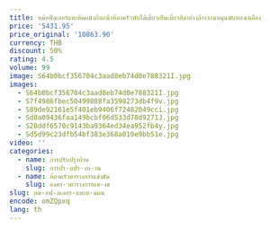 ```yaml
---
title: หม้อฟิลเลอร์แตะติดผนังก๊อกน้ําห้องครัวพับได้เดี่ยวเย็นเดี่ยวสีดําอ่างล้างจานหมุนพับทองเหลือง
price: '5431.95'
price_original: '10863.90'
currency: THB
discount: 50%
rating: 4.5
volume: 99
image: S64b0bcf356704c3aad8eb74d0e788321I.jpg
images:
  - S64b0bcf356704c3aad8eb74d0e788321I.jpg
  - S7f4986fbec50499088fa3598273db4f9v.jpg
  - S89de92161e5f401eb9406f72482049cci.jpg
  - Sd0a09436faa149bcbf06d533d78d9271J.jpg
  - S28ddf6570c9143ba9364ed34ea952fb4y.jpg
  - Sd5d99c23dfb54bf383e368a010e9bb51e.jpg
video: ''
categories:
  - name: การปรับปรุงบ้าน
    slug: การปร-บปร-งบ-าน
  - name: ห้องครัวตารางการแข่งขัน
    slug: องคร-วตารางการแข-งข
slug: หม-อฟ-ลเลอร-แตะต-ดผน
encode: omZQpxq
lang: th
---
```

  